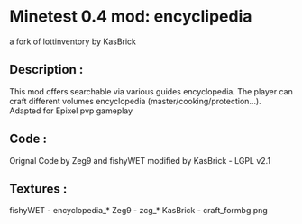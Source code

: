 Minetest 0.4 mod: encyclipedia
==============================
a fork of lottinventory by KasBrick

Description :
-------------

This mod offers searchable via various guides encyclopedia.
The player can craft different volumes encyclopedia (master/cooking/protection...). Adapted for Epixel pvp gameplay

Code :
------
Orignal Code by Zeg9 and fishyWET modified by KasBrick - LGPL v2.1

Textures :
----------
fishyWET - encyclopedia_*
Zeg9 - zcg_*
KasBrick - craft_formbg.png

